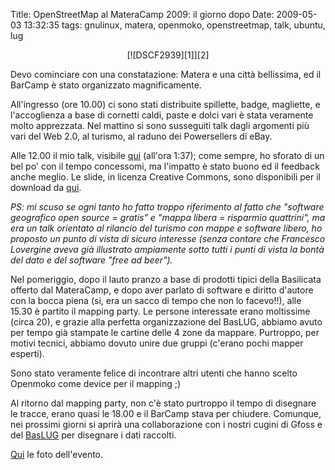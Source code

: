 Title: OpenStreetMap al MateraCamp 2009: il giorno dopo
Date:  2009-05-03 13:32:35
tags: gnulinux, matera, openmoko, openstreetmap, talk, ubuntu, lug

<center>[![DSCF2939][1]][2]</center>


Devo cominciare con una constatazione: Matera e una città bellissima, ed il
BarCamp è stato organizzato magnificamente.


All'ingresso (ore 10.00) ci sono stati distribuite spillette, badge,
magliette, e l'accoglienza a base di cornetti caldi, paste e dolci vari è 
stata veramente molto apprezzata. Nel mattino si sono susseguiti talk dagli
argomenti più vari del Web 2.0, al turismo, al raduno dei Powersellers di
eBay.


Alle 12.00 il mio talk, visibile [qui][3] (all'ora 1:37); come sempre, ho
sforato di un bel po' con il tempo concessomi, ma l'impatto è stato buono ed il
feedback anche meglio. Le slide, in licenza Creative Commons, sono disponibili
per il download da [qui][4].


_PS: mi scuso se ogni tanto ho fatto troppo riferimento al fatto che "software
geografico open source = gratis" e "mappa libera = risparmio quattrini", ma
era un talk orientato al rilancio del turismo con mappe e software libero, ho
proposto un punto di vista di sicuro interesse (senza contare che Francesco
Lovergine aveva già illustrato ampiamente sotto tutti i punti di vista la
bontà del dato e del software "free ad beer")._


Nel pomeriggio, dopo il lauto pranzo a base di prodotti tipici della
Basilicata offerto dal MateraCamp, e dopo aver parlato di software e diritto
d'autore con la bocca piena (si, era un sacco di tempo che non lo facevo!!),
alle 15.30 è partito il mapping party. Le persone interessate erano moltissime
(circa 20), e grazie alla perfetta organizzazione del BasLUG, abbiamo avuto
per tempo già stampate le cartine delle 4 zone da mappare. Purtroppo, per
motivi tecnici, abbiamo dovuto unire due gruppi (c'erano pochi mapper
esperti).


Sono stato veramente felice di incontrare altri utenti che hanno scelto
Openmoko come device per il mapping ;)


Al ritorno dal mapping party, non c'è stato purtroppo il tempo di disegnare le
tracce, erano quasi le 18.00 e il BarCamp stava per chiudere. Comunque, nei
prossimi giorni si aprirà una collaborazione con i nostri cugini di Gfoss e
del [BasLUG][5] per disegnare i dati raccolti.


[Qui][6] le foto dell'evento.

   [1]: http://farm4.static.flickr.com/3541/3497088478_5f26ae2e64.jpg

   [2]: http://www.flickr.com/photos/leron/3497088478/

   [3]: http://www.ilmiotg.it/08/index.php?option=com_content&view=article&id=1369:materacamp-stanza-1&catid=48:tecnologia&Itemid=128

   [4]: http://www.slideshare.net/fradeve/materacamp2009

   [5]: http://www.baslug.org/

   [6]: http://www.flickr.com/photos/leron/sets/72157617635405310/
